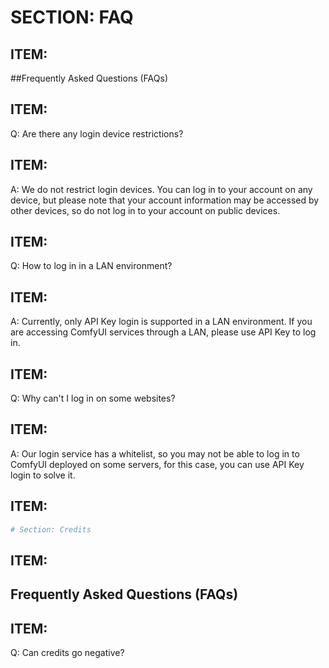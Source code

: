 # SECTION: FAQ


## ITEM:
##Frequently Asked Questions (FAQs)


## ITEM:
Q: Are there any login device restrictions?


## ITEM:
A: We do not restrict login devices. You can log in to your account on any device, but
please note that your account information may be accessed by other devices, so do
not log in to your account on public devices.


## ITEM:
Q: How to log in in a LAN environment?


## ITEM:
A: Currently, only API Key login is supported in a LAN environment. If you are
accessing ComfyUI services through a LAN, please use API Key to log in.


## ITEM:
Q: Why can't I log in on some websites?


## ITEM:
A: Our login service has a whitelist, so you may not be able to log in to ComfyUI
deployed on some servers, for this case, you can use API Key login to solve it.


## ITEM:
```bash
# Section: Credits
```


## ITEM:
## Frequently Asked Questions (FAQs)


## ITEM:
Q: Can credits go negative?
